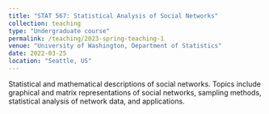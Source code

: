 ```yaml
---
title: "STAT 567: Statistical Analysis of Social Networks"
collection: teaching
type: "Undergraduate course"
permalink: /teaching/2023-spring-teaching-1
venue: "University of Washington, Department of Statistics"
date: 2022-03-25
location: "Seattle, US"
---
```

Statistical and mathematical descriptions of social networks. Topics include graphical and matrix representations of social networks, sampling methods, statistical analysis of network data, and applications.